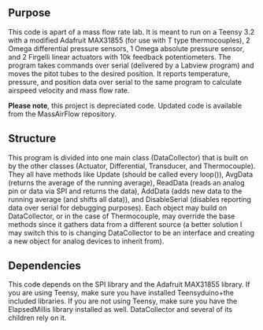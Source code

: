 ## Purpose 
This code is apart of a mass flow rate lab. It is meant to run on a Teensy 3.2 with a modified Adafruit MAX31855 (for use with T type thermocouples), 2 Omega differential pressure sensors, 1 Omega absolute pressure sensor, and 2 Firgelli linear actuators with 10k feedback potentiometers. The program takes commands over serial (delivered by a Labview program) and moves the pitot tubes to the desired position. It reports temperature, pressure, and position data over serial to the same program to calculate airspeed velocity and mass flow rate.

**Please note**, this project is depreciated code. Updated code is available from the MassAirFlow repository.

## Structure 
This program is divided into one main class (DataCollector) that is built on by the other classes (Actuator, Differential, Transducer, and Thermocouple). They all have methods like Update (should be called every loop()), AvgData (returns the average of the running average), ReadData (reads an analog pin or data via SPI and returns the data), AddData (adds new data to the running average (and shifts all data)), and DisableSerial (disables reporting data over serial for debugging purposes). Each object may build on DataCollector, or in the case of Thermocouple, may override the base methods since it gathers data from a different source (a better solution I may switch this to is changing DataCollector to be an interface and creating a new object for analog devices to inherit from).

## Dependencies 
This code depends on the SPI library and the Adafruit MAX31855 library. If you are using Teensy, make sure you have installed Teensyduino+the included libraries. If you are not using Teensy, make sure you have the ElapsedMillis library installed as well. DataCollector and several of its children rely on it.
